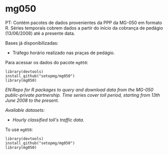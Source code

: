 # mg050

PT: Contém pacotes de dados provenientes da PPP da MG-050 em formato R. Séries temporais cobrem dados a partir do início da cobrança de pedágio (13/06/2008) até a presente data.

Bases já disponibilizadas:

- Tráfego horário realizado nas praças de pedágio.

Para acessar os dados do pacote `mg050`:
```
library(devtools)
install_github("setopmg/mg050")
library(mg050)
```



*EN:Repo for R packages to query and download data from the MG-050 public-private partnership. Time series cover toll period, starting from 13th June 2008 to the present.*

*Available datasets:*

- *Hourly classified toll's traffic data.*

To use `mg050`:
```
library(devtools)
install_github("setopmg/mg050")
library(mg050)
```
